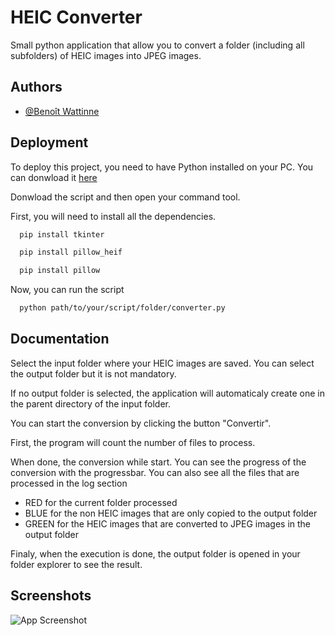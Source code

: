 
# HEIC Converter

Small python application that allow you to convert a folder (including all subfolders) of HEIC images into JPEG images.


## Authors

- [@Benoît Wattinne](https://www.github.com/Benoit62)


## Deployment

To deploy this project, you need to have Python installed on your PC. You can donwload it [here](https://www.python.org/downloads/ "here")

Donwload the script and then open your command tool.

First, you will need to install all the dependencies.

```bash
  pip install tkinter
```
```bash
  pip install pillow_heif
```
```bash
  pip install pillow
```

Now, you can run the script
```bash
  python path/to/your/script/folder/converter.py
```

## Documentation

Select the input folder where your HEIC images are saved.
You can select the output folder but it is not mandatory.

If no output folder is selected, the application will automaticaly create one in the parent directory of the input folder.

You can start the conversion by clicking the button "Convertir".

First, the program will count the number of files to process.

When done, the conversion while start. You can see the progress of the conversion with the progressbar. You can also see all the files that are processed in the log section

* RED for the current folder processed
* BLUE for the non HEIC images that are only copied to the output folder
* GREEN for the HEIC images that are converted to JPEG images in the output folder

Finaly, when the execution is done, the output folder is opened in your folder explorer to see the result.

## Screenshots

![App Screenshot](images/test.jpg)

